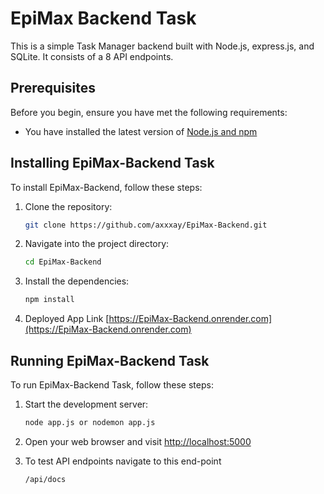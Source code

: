 # EpiMax Backend Task

This is a simple Task Manager backend built with Node.js, express.js, and SQLite. It consists of a 8 API endpoints.

## Prerequisites

Before you begin, ensure you have met the following requirements:

* You have installed the latest version of [Node.js and npm](https://nodejs.org/en/download/)

## Installing EpiMax-Backend Task

To install EpiMax-Backend, follow these steps:

1. Clone the repository:
    ```bash
    git clone https://github.com/axxxay/EpiMax-Backend.git
    ```

2. Navigate into the project directory:
    ```bash
    cd EpiMax-Backend
    ```

3. Install the dependencies:
    ```bash
    npm install
    ```
4. Deployed App Link [https://EpiMax-Backend.onrender.com](https://EpiMax-Backend.onrender.com)

## Running EpiMax-Backend Task

To run EpiMax-Backend Task, follow these steps:

1. Start the development server:
    ```bash
    node app.js or nodemon app.js
    ```

2. Open your web browser and visit [http://localhost:5000](http://localhost:5000)

3. To test API endpoints navigate to this end-point
    ```
    /api/docs
    ```

